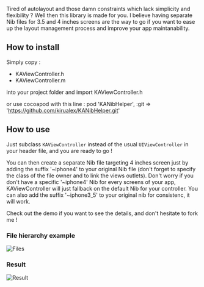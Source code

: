 Tired of autolayout and those damn constraints which lack simplicity and flexibility ? Well then this library is made for you. I believe having separate Nib files for 3.5 and 4 inches screens are the way to go if you want to ease up the layout management process and improve your app maintanability.

## How to install

Simply copy :
 * KAViewController.h
 * KAViewController.m

into your project folder and import KAViewController.h

or use cocoapod with this line :
    pod 'KANibHelper', :git => 'https://github.com/kirualex/KANibHelper.git'

## How to use

Just subclass `KAViewController` instead of the usual `UIViewController` in your header file, and you are ready to go !

You can then create a separate Nib file targeting 4 inches screen just by adding the suffix '~iphone4' to your original Nib file (don't forget to specify the class of the file owner and to link the views outlets).
Don't worry if you don't have a specific '~iphone4' Nib for every screens of your app, KAViewController will just fallback on the default Nib for your controller.
You can also add the suffix '~iphone3_5' to your original nib for consistenc, it will work.

Check out the demo if you want to see the details, and don't hesitate to fork me !

### File hierarchy example

![Files](http://i.imgur.com/siMS57M.png)

### Result

![Result](http://i.imgur.com/imUMj0e.jpg)

